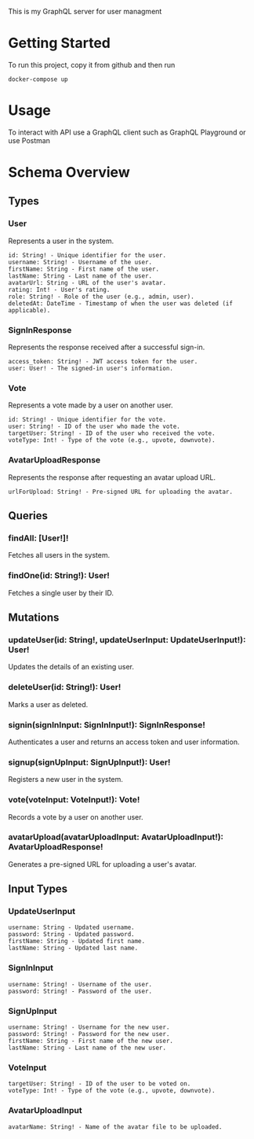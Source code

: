 This is my GraphQL server for user managment

# Getting Started
To run this project, copy it from github and then run

```
docker-compose up
```

# Usage
To interact with API use a GraphQL client such as GraphQL Playground or use Postman

# Schema Overview
## Types
### User

Represents a user in the system.

    id: String! - Unique identifier for the user.
    username: String! - Username of the user.
    firstName: String - First name of the user.
    lastName: String - Last name of the user.
    avatarUrl: String - URL of the user's avatar.
    rating: Int! - User's rating.
    role: String! - Role of the user (e.g., admin, user).
    deletedAt: DateTime - Timestamp of when the user was deleted (if applicable).

###  SignInResponse

Represents the response received after a successful sign-in.

    access_token: String! - JWT access token for the user.
    user: User! - The signed-in user's information.

### Vote

Represents a vote made by a user on another user.

    id: String! - Unique identifier for the vote.
    user: String! - ID of the user who made the vote.
    targetUser: String! - ID of the user who received the vote.
    voteType: Int! - Type of the vote (e.g., upvote, downvote).

### AvatarUploadResponse

Represents the response after requesting an avatar upload URL.

    urlForUpload: String! - Pre-signed URL for uploading the avatar.


## Queries
### findAll: [User!]!

Fetches all users in the system.
### findOne(id: String!): User!

Fetches a single user by their ID.
## Mutations
### updateUser(id: String!, updateUserInput: UpdateUserInput!): User!

Updates the details of an existing user.
### deleteUser(id: String!): User!

Marks a user as deleted.
### signin(signInInput: SignInInput!): SignInResponse!

Authenticates a user and returns an access token and user information.
###  signup(signUpInput: SignUpInput!): User!

Registers a new user in the system.
### vote(voteInput: VoteInput!): Vote!

Records a vote by a user on another user.
### avatarUpload(avatarUploadInput: AvatarUploadInput!): AvatarUploadResponse!

Generates a pre-signed URL for uploading a user's avatar.
## Input Types
### UpdateUserInput

    username: String - Updated username.
    password: String - Updated password.
    firstName: String - Updated first name.
    lastName: String - Updated last name.

### SignInInput

    username: String! - Username of the user.
    password: String! - Password of the user.

### SignUpInput

    username: String! - Username for the new user.
    password: String! - Password for the new user.
    firstName: String - First name of the new user.
    lastName: String - Last name of the new user.

### VoteInput

    targetUser: String! - ID of the user to be voted on.
    voteType: Int! - Type of the vote (e.g., upvote, downvote).

### AvatarUploadInput

    avatarName: String! - Name of the avatar file to be uploaded.